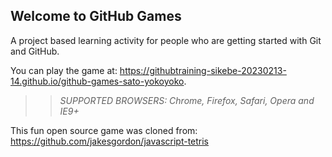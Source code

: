 ## Welcome to GitHub Games

A project based learning activity for people who are getting started with Git and GitHub.

You can play the game at: https://githubtraining-sikebe-20230213-14.github.io/github-games-sato-yokoyoko.

>> _*SUPPORTED BROWSERS*: Chrome, Firefox, Safari, Opera and IE9+_

This fun open source game was cloned from: https://github.com/jakesgordon/javascript-tetris
